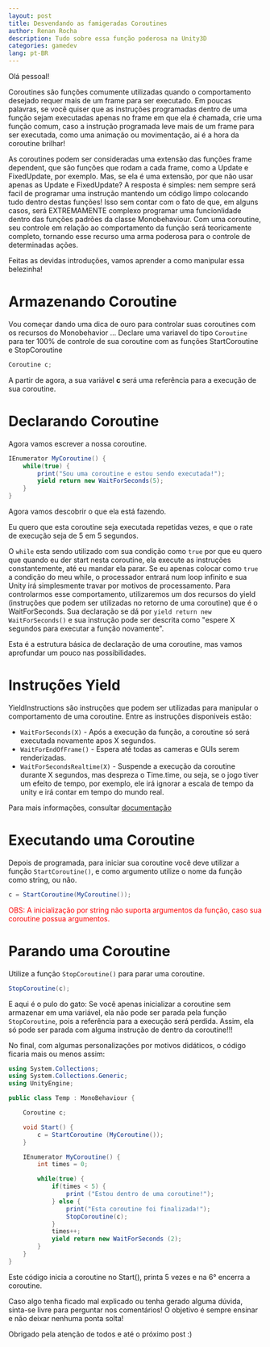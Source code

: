 ```yaml
---
layout: post
title: Desvendando as famigeradas Coroutines
author: Renan Rocha
description: Tudo sobre essa função poderosa na Unity3D
categories: gamedev
lang: pt-BR
---
```


Olá pessoal!

Coroutines são funções comumente utilizadas quando o comportamento desejado requer mais de um frame para ser executado. Em poucas palavras, se você quiser que as instruções programadas dentro de uma função sejam executadas apenas no frame em que ela é chamada, crie uma função comum, caso a instrução programada leve mais de um frame para ser executada, como uma animação ou movimentação, ai é a hora da coroutine brilhar!

As coroutines podem ser consideradas uma extensão das funções frame dependent, que são funções que rodam a cada frame, como a Update e FixedUpdate, por exemplo. Mas, se ela é uma extensão, por que não usar apenas as Update e FixedUpdate? A resposta é simples: nem sempre será facil de programar uma instrução mantendo um código limpo colocando tudo dentro destas funções! Isso sem contar com o fato de que, em alguns casos, será EXTREMAMENTE complexo programar uma funcionlidade dentro das funções padrões da classe Monobehaviour. Com uma coroutine, seu controle em relação ao comportamento da função será teoricamente completo, tornando esse recurso uma arma poderosa para o controle de determinadas ações.

Feitas as devidas introduções, vamos aprender a como manipular essa belezinha!

# Armazenando Coroutine

Vou começar dando uma dica de ouro para controlar suas coroutines com os recursos do Monobehavior ...
Declare uma variavel do tipo ```Coroutine``` para ter 100% de controle de sua coroutine com as funções StartCoroutine e StopCoroutine

```C#
Coroutine c;
```

A partir de agora, a sua variável **c** será uma referência para a execução de sua coroutine.

# Declarando Coroutine

Agora vamos escrever a nossa coroutine.

```C#
IEnumerator MyCoroutine() {
	while(true) {
		print("Sou uma coroutine e estou sendo executada!");
		yield return new WaitForSeconds(5);
	}
}
```

Agora vamos descobrir o que ela está fazendo.

Eu quero que esta coroutine seja executada repetidas vezes, e que o rate de execução seja de 5 em 5 segundos.

O ```while``` esta sendo utilizado com sua condição como ```true``` por que eu quero que quando eu der start nesta coroutine, ela execute as instruções constantemente, até eu mandar ela parar. Se eu apenas colocar como ```true``` a condição do meu while, o processador entrará num loop infinito e sua Unity irá simplesmente travar por motivos de processamento. Para controlarmos esse comportamento, utilizaremos um dos recursos do yield (instruções que podem ser utilizadas no retorno de uma coroutine) que é o WaitForSeconds. Sua declaração se dá por ```yield return new WaitForSeconds()``` e sua instrução pode ser descrita como "espere X segundos para executar a função novamente".

Esta é a estrutura básica de declaração de uma coroutine, mas vamos aprofundar um pouco nas possibilidades.

# Instruções Yield

YieldInstructions são instruções que podem ser utilizadas para manipular o comportamento de uma coroutine. Entre as instruções disponiveis estão:

* ```WaitForSeconds(X)``` - Após a execução da função, a coroutine só será executada novamente apos X segundos.
* ```WaitForEndOfFrame()``` - Espera até todas as cameras e GUIs serem renderizadas.
* ```WaitForSecondsRealtime(X)``` - Suspende a execução da coroutine durante X segundos, mas despreza o Time.time, ou seja, se o jogo tiver um efeito de tempo, por exemplo, ele irá ignorar a escala de tempo da unity e irá contar em tempo do mundo real.

Para mais informações, consultar [documentação](https://docs.unity3d.com/Manual/index.html)

# Executando uma Coroutine

Depois de programada, para iniciar sua coroutine você deve utilizar a função ```StartCoroutine()```, e como argumento utilize o nome da função como string, ou não.

```C#
c = StartCoroutine(MyCoroutine());
```

<p style="color: red;">OBS: A inicialização por string não suporta argumentos da função, caso sua coroutine possua argumentos.</p>

# Parando uma Coroutine

Utilize a função ```StopCoroutine()``` para parar uma coroutine.

```C#
StopCoroutine(c);
``` 

E aqui é o pulo do gato: Se você apenas inicializar a coroutine sem armazenar em uma variável, ela não pode ser parada pela função ```StopCoroutine```, pois a referência para a execução será perdida. Assim, ela só pode ser parada com alguma instrução de dentro da coroutine!!!

No final, com algumas personalizações por motivos didáticos, o código ficaria mais ou menos assim:

```C#
using System.Collections;
using System.Collections.Generic;
using UnityEngine;

public class Temp : MonoBehaviour {

	Coroutine c;

	void Start() {
		c = StartCoroutine (MyCoroutine());
	}

	IEnumerator MyCoroutine() {
		int times = 0;

		while(true) {
			if(times < 5) {
				print ("Estou dentro de uma coroutine!");
			} else {
				print("Esta coroutine foi finalizada!");
				StopCoroutine(c);
			}
			times++;
			yield return new WaitForSeconds (2);
		}
	}
}

```

Este código inicia a coroutine no Start(), printa 5 vezes e na 6° encerra a coroutine.

Caso algo tenha ficado mal explicado ou tenha gerado alguma dúvida, sinta-se livre para perguntar nos comentários! O objetivo é sempre ensinar e não deixar nenhuma ponta solta!

Obrigado pela atenção de todos e até o próximo post :)
